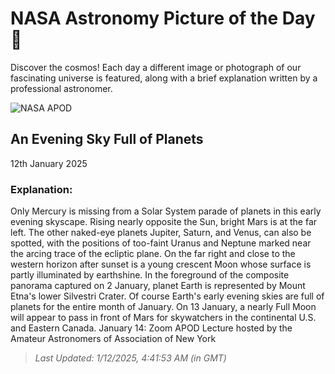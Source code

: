 
  # NASA Astronomy Picture of the Day 🌌

  Discover the cosmos! Each day a different image or photograph of our fascinating universe is featured, along with a brief explanation written by a professional astronomer.

![NASA APOD](https://apod.nasa.gov/apod/image/2501/PlanetsMoonSilvestriCraterCaptionLD.jpg)

## An Evening Sky Full of Planets

12th January 2025

### Explanation: 

Only Mercury is missing from a Solar System parade of planets in this early evening skyscape. Rising nearly opposite the Sun, bright Mars is at the far left. The other naked-eye planets Jupiter, Saturn, and Venus, can also be spotted, with the positions of too-faint Uranus and Neptune marked near the arcing trace of the ecliptic plane. On the far right and close to the western horizon after sunset is a young crescent Moon whose surface is partly illuminated by earthshine.  In the foreground of the composite panorama captured on 2 January, planet Earth is represented by Mount Etna's lower Silvestri Crater. Of course Earth's early evening skies are full of planets for the entire month of January. On 13 January, a nearly Full Moon will appear to pass in front of Mars for skywatchers in the continental U.S. and Eastern Canada.   January 14: Zoom APOD Lecture hosted by the Amateur Astronomers of Association of New York

> _Last Updated: 1/12/2025, 4:41:53 AM (in GMT)_
